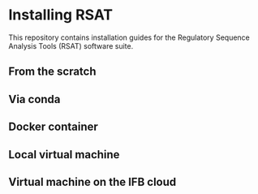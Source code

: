 # Installing RSAT

This repository contains installation guides for the Regulatory Sequence Analysis Tools (RSAT) software suite. 

## From the scratch

## Via conda

## Docker container 

## Local virtual machine

## Virtual machine on the IFB cloud
